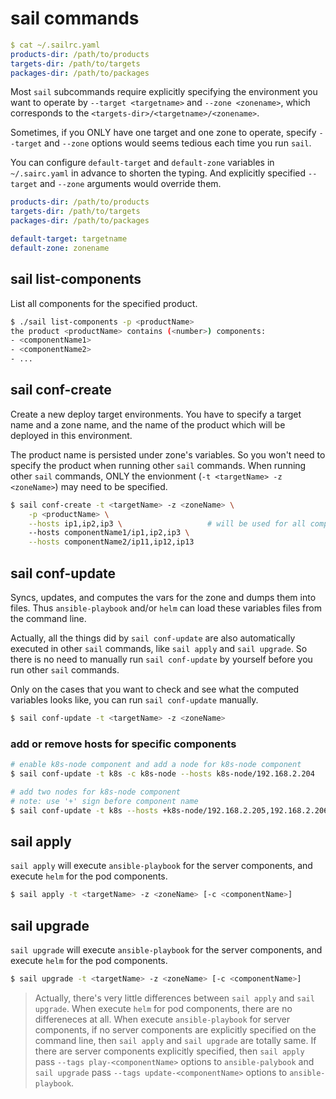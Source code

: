# sail commands

```yaml
$ cat ~/.sailrc.yaml
products-dir: /path/to/products
targets-dir: /path/to/targets
packages-dir: /path/to/packages
```

Most `sail` subcommands require explicitly specifying the environment you want to operate by `--target <targetname>` and `--zone <zonename>`, which corresponds to the `<targets-dir>/<targetname>/<zonename>`.

Sometimes, if you ONLY have one target and one zone to operate, specify `--target` and `--zone` options would seems tedious each time you run `sail`.

You can configure `default-target` and `default-zone` variables in `~/.sairc.yaml` in advance to shorten the typing.
And explicitly specified `--target` and `--zone` arguments would override them.

```yaml
products-dir: /path/to/products
targets-dir: /path/to/targets
packages-dir: /path/to/packages

default-target: targetname
default-zone: zonename
```

## sail list-components

List all components for the specified product.

```bash
$ ./sail list-components -p <productName>
the product <productName> contains (<number>) components:
- <componentName1>
- <componentName2>
- ...
```

## sail conf-create

Create a new deploy target environments.
You have to specify a target name and a zone name, and the name of the product which will be deployed in this environment.

The product name is persisted under zone's variables. So you won't need to specify the product when running other `sail` commands.
When running other `sail` commands, ONLY the envionment (`-t <targetName> -z <zoneName>`) may need to be specified.

```bash
$ sail conf-create -t <targetName> -z <zoneName> \
    -p <productName> \
    --hosts ip1,ip2,ip3 \                   # will be used for all components which are not explicityly specified by --hosts options
    --hosts componentName1/ip1,ip2,ip3 \
    --hosts componentName2/ip11,ip12,ip13
```

## sail conf-update

Syncs, updates, and computes the vars for the zone and dumps them into files.
Thus `ansible-playbook` and/or `helm` can load these variables files from the command line.

Actually, all the things did by `sail conf-update` are also automatically executed in other `sail` commands,
like `sail apply` and `sail upgrade`.
So there is no need to manually run `sail conf-update` by yourself before you run other `sail` commands.

Only on the cases that you want to check and see what the computed variables looks like,
you can run `sail conf-update` manually.

```bash
$ sail conf-update -t <targetName> -z <zoneName>
```

### add or remove hosts for specific components

```bash
# enable k8s-node component and add a node for k8s-node component
$ sail conf-update -t k8s -c k8s-node --hosts k8s-node/192.168.2.204

# add two nodes for k8s-node component
# note: use '+' sign before component name
$ sail conf-update -t k8s --hosts +k8s-node/192.168.2.205,192.168.2.206
```

## sail apply

`sail apply` will execute `ansible-playbook` for the server components, and execute `helm` for the pod components.

```bash
$ sail apply -t <targetName> -z <zoneName> [-c <componentName>]
```

## sail upgrade

`sail upgrade` will execute `ansible-playbook` for the server components, and execute `helm` for the pod components.

```bash
$ sail upgrade -t <targetName> -z <zoneName> [-c <componentName>]
```

> Actually, there's very little differences between `sail apply` and `sail upgrade`.
> When execute `helm` for pod components, there are no differeneces at all.
> When execute `ansible-playbook` for server components, if no server components are explicitly specified on the command line,
> then `sail apply` and `sail upgrade` are totally same.
> If there are server components explicitly specified, then
> `sail apply` pass `--tags play-<componentName>` options to `ansible-palybook` and
> `sail upgrade` pass `--tags update-<componentName>` options to `ansible-playbook`.
